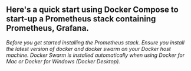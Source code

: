 ## Here's a quick start using Docker Compose to start-up a Prometheus stack containing Prometheus, Grafana.
_Before you get started installing the Prometheus stack. Ensure you install the latest version of docker and docker swarm on your Docker host machine. 
Docker Swarm is installed automatically when using Docker for Mac or Docker for Windows (Docker Desktop)._
